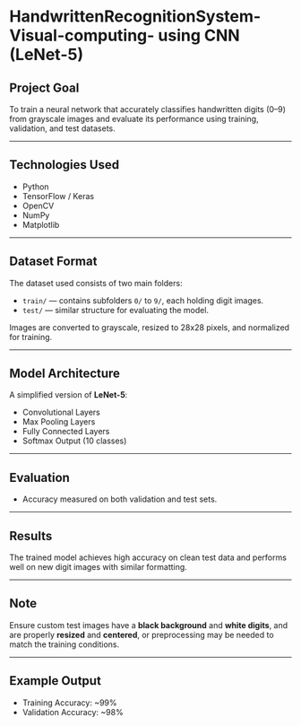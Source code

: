 # HandwrittenRecognitionSystem-Visual-computing- using CNN (LeNet-5)


##  Project Goal

To train a neural network that accurately classifies handwritten digits (0–9) from grayscale images and evaluate its performance using training, validation, and test datasets.

---

## Technologies Used

- Python
- TensorFlow / Keras
- OpenCV
- NumPy
- Matplotlib


---

## Dataset Format

The dataset used consists of two main folders:
- `train/` — contains subfolders `0/` to `9/`, each holding digit images.
- `test/` — similar structure for evaluating the model.

Images are converted to grayscale, resized to 28x28 pixels, and normalized for training.

---

##  Model Architecture

A simplified version of **LeNet-5**:
- Convolutional Layers
- Max Pooling Layers
- Fully Connected Layers
- Softmax Output (10 classes)

---

## Evaluation

- Accuracy measured on both validation and test sets.
---

##  Results

The trained model achieves high accuracy on clean test data and performs well on new digit images with similar formatting.

---

## Note

Ensure custom test images have a **black background** and **white digits**, and are properly **resized** and **centered**, or preprocessing may be needed to match the training conditions.

---

##  Example Output

- Training Accuracy: ~99%
- Validation Accuracy: ~98%
